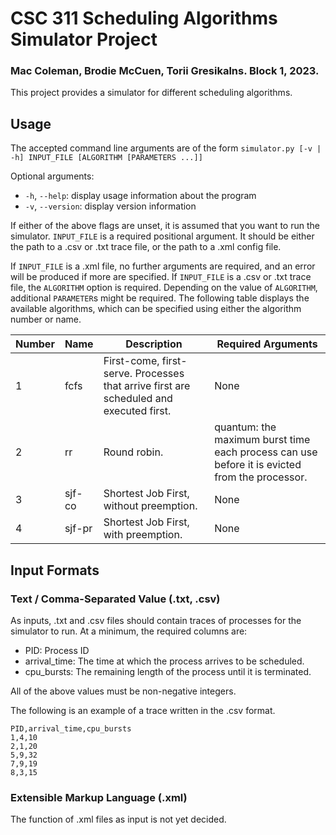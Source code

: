 # CSC 311 Scheduling Algorithms Simulator Project

### Mac Coleman, Brodie McCuen, Torii Gresikalns. Block 1, 2023.

This project provides a simulator for different scheduling algorithms.

## Usage

The accepted command line arguments are of the form `simulator.py [-v | -h] INPUT_FILE [ALGORITHM [PARAMETERS ...]]`

Optional arguments:
* `-h`, `--help`: display usage information about the program
* `-v`, `--version`: display version information 

If either of the above flags are unset, it is assumed that you want to run the simulator.
`INPUT_FILE` is a required positional argument. It should be either the path to a .csv or .txt trace file, or the path to a .xml config file.

If `INPUT_FILE` is a .xml file, no further arguments are required, and an error will be produced if more are specified.
If `INPUT_FILE` is a .csv or .txt trace file, the `ALGORITHM` option is required. Depending on the value of `ALGORITHM`, additional
`PARAMETER`s might be required. The following table displays the available algorithms, which can be specified using either
the algorithm number or name.

|Number|Name|Description|Required Arguments|
|---|---|---|---|
|1|fcfs|First-come, first-serve. Processes that arrive first are scheduled and executed first.|None|
|2|rr|Round robin.|quantum: the maximum burst time each process can use before it is evicted from the processor.|
|3|sjf-co|Shortest Job First, without preemption.|None|
|4|sjf-pr|Shortest Job First, with preemption.|None|

## Input Formats

### Text / Comma-Separated Value (.txt, .csv)

As inputs, .txt and .csv files should contain traces of processes for the simulator to run. At a minimum, the required columns are:
* PID: Process ID
* arrival_time: The time at which the process arrives to be scheduled.
* cpu_bursts: The remaining length of the process until it is terminated.

All of the above values must be non-negative integers.

The following is an example of a trace written in the .csv format.
```
PID,arrival_time,cpu_bursts
1,4,10
2,1,20
5,9,32
7,9,19
8,3,15
```

### Extensible Markup Language (.xml)

The function of .xml files as input is not yet decided.
